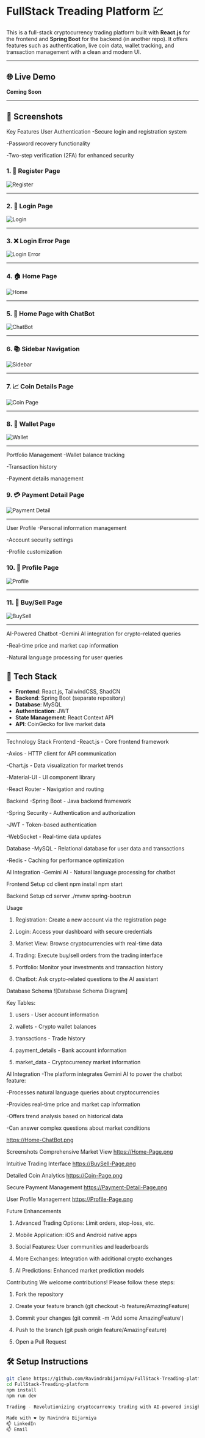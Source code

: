 
# FullStack Treading Platform 💹

This is a full-stack cryptocurrency trading platform built with **React.js** for the frontend and **Spring Boot** for the backend (in another repo). It offers features such as authentication, live coin data, wallet tracking, and transaction management with a clean and modern UI.

---

## 🌐 Live Demo
**Coming Soon**

---

## 📸 Screenshots
Key Features
User Authentication
-Secure login and registration system

-Password recovery functionality

-Two-step verification (2FA) for enhanced security


### 1. 📝 Register Page
![Register](assets/Register-page.png)

---

### 2. 🔐 Login Page
![Login](assets/Login-page.png)

---

### 3. ❌ Login Error Page
![Login Error](assets/Login-Error.png)

---

### 4. 🏠 Home Page
![Home](assets/Home-Page.png)

---

### 5. 🤖 Home Page with ChatBot
![ChatBot](assets/Home-ChatBot.png)

---

### 6. 📚 Sidebar Navigation
![Sidebar](assets/SideBar.png)

---

### 7. 📈 Coin Details Page
![Coin Page](assets/Coin-Page.png)

---

### 8. 👛 Wallet Page
![Wallet](assets/Wallet-Page.png)

---
Portfolio Management
-Wallet balance tracking

-Transaction history

-Payment details management
### 9. 💳 Payment Detail Page
![Payment Detail](assets/Payment-Detail-Page.png)

---
User Profile
-Personal information management

-Account security settings

-Profile customization



### 10. 👤 Profile Page
![Profile](assets/Profile-Page.png)

---

### 11. 🔁 Buy/Sell Page
![BuySell](assets/BuySell-Page.png)

---

AI-Powered Chatbot
-Gemini AI integration for crypto-related queries

-Real-time price and market cap information

-Natural language processing for user queries


## 🚀 Tech Stack

- **Frontend**: React.js, TailwindCSS, ShadCN
- **Backend**: Spring Boot (separate repository)
- **Database**: MySQL
- **Authentication**: JWT
- **State Management**: React Context API
- **API**: CoinGecko for live market data

---


Technology Stack
Frontend
-React.js - Core frontend framework

-Axios - HTTP client for API communication

-Chart.js - Data visualization for market trends

-Material-UI - UI component library

-React Router - Navigation and routing

Backend
-Spring Boot - Java backend framework

-Spring Security - Authentication and authorization

-JWT - Token-based authentication

-WebSocket - Real-time data updates

Database
-MySQL - Relational database for user data and transactions

-Redis - Caching for performance optimization

AI Integration
-Gemini AI - Natural language processing for chatbot

Frontend Setup
cd client
npm install
npm start

Backend Setup
cd server
./mvnw spring-boot:run

Usage
 1. Registration: Create a new account via the registration page

 2. Login: Access your dashboard with secure credentials

3. Market View: Browse cryptocurrencies with real-time data

4. Trading: Execute buy/sell orders from the trading interface

5. Portfolio: Monitor your investments and transaction history

6. Chatbot: Ask crypto-related questions to the AI assistant

Database Schema
![Database Schema Diagram]

Key Tables:

 1. users - User account information

 2. wallets - Crypto wallet balances

 3. transactions - Trade history

 4. payment_details - Bank account information

 5. market_data - Cryptocurrency market information

AI Integration
-The platform integrates Gemini AI to power the chatbot feature:

-Processes natural language queries about cryptocurrencies

-Provides real-time price and market cap information

-Offers trend analysis based on historical data

-Can answer complex questions about market conditions

https://Home-ChatBot.png

Screenshots
Comprehensive Market View
https://Home-Page.png

Intuitive Trading Interface
https://BuySell-Page.png

Detailed Coin Analytics
https://Coin-Page.png

Secure Payment Management
https://Payment-Detail-Page.png

User Profile Management
https://Profile-Page.png

Future Enhancements
 1. Advanced Trading Options: Limit orders, stop-loss, etc.

 2. Mobile Application: iOS and Android native apps

 3. Social Features: User communities and leaderboards

 4. More Exchanges: Integration with additional crypto exchanges

 5. AI Predictions: Enhanced market prediction models

Contributing
We welcome contributions! Please follow these steps:

 1. Fork the repository

 2. Create your feature branch (git checkout -b feature/AmazingFeature)

 3. Commit your changes (git commit -m 'Add some AmazingFeature')

 4. Push to the branch (git push origin feature/AmazingFeature)

 5. Open a Pull Request



## 🛠️ Setup Instructions

```bash
git clone https://github.com/Ravindrabijarniya/FullStack-Treading-platform.git
cd FullStack-Treading-platform
npm install
npm run dev

Trading - Revolutionizing cryptocurrency trading with AI-powered insights and seamless user experience.

Made with ❤️ by Ravindra Bijarniya
📫 LinkedIn
📫 Email

